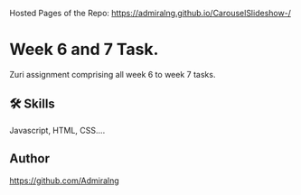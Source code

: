 Hosted Pages of the Repo: https://admiralng.github.io/CarouselSlideshow-/


# Week 6 and 7 Task.

Zuri assignment comprising all week 6 to week 7 tasks.


## 🛠 Skills

Javascript, HTML, CSS....


## Author

https://github.com/Admiralng

